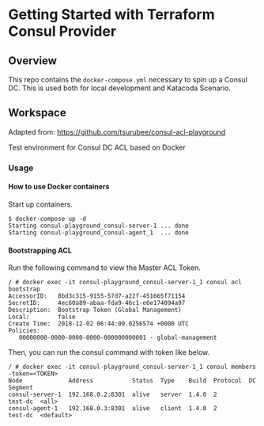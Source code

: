 # Getting Started with Terraform Consul Provider

## Overview
This repo contains the `docker-compose.yml` necessary to spin up a Consul DC. 
This is used both for local development and Katacoda Scenario.


## Workspace
Adapted from: https://github.com/tsurubee/consul-acl-playground

Test environment for Consul DC ACL based on Docker

### Usage
#### How to use Docker containers
Start up containers.  
```
$ docker-compose up -d
Starting consul-playground_consul-server-1 ... done
Starting consul-playground_consul-agent_1  ... done
```

#### Bootstrapping ACL
Run the following command to view the Master ACL Token.
```
/ # docker exec -it consul-playground_consul-server-1_1 consul acl bootstrap
AccessorID:   8bd3c315-9155-57d7-a22f-451665f71154
SecretID:     4ec60a89-abaa-fda9-46c1-e6e174094a97
Description:  Bootstrap Token (Global Management)
Local:        false
Create Time:  2018-12-02 06:44:09.0256574 +0000 UTC
Policies:
   00000000-0000-0000-0000-000000000001 - global-management
```

Then, you can run the consul command with token like below.  
```
/ # docker exec -it consul-playground_consul-server-1_1 consul members -token=<TOKEN>
Node             Address           Status  Type    Build  Protocol  DC       Segment
consul-server-1  192.168.0.2:8301  alive   server  1.4.0  2         test-dc  <all>
consul-agent-1   192.168.0.3:8301  alive   client  1.4.0  2         test-dc  <default>
```